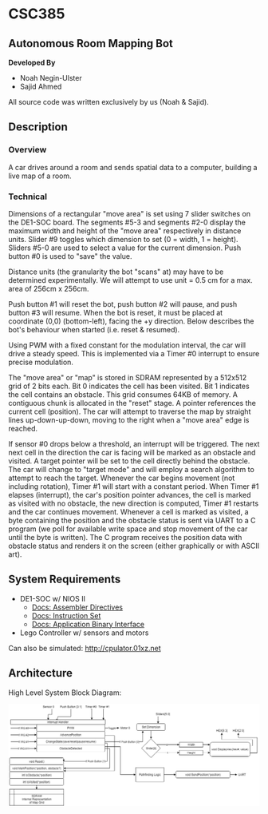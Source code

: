 # CSC385
## Autonomous Room Mapping Bot

__Developed By__

- Noah Negin-Ulster
- Sajid Ahmed

All source code was written exclusively by us (Noah & Sajid).

## Description

### Overview

A car drives around a room and sends spatial data to a computer, building a live map of a room.

### Technical

Dimensions of a rectangular "move area" is set using 7 slider switches on the DE1-SOC
board. The segments #5-3 and segments #2-0 display the maximum width and height of
the "move area" respectively in distance units. Slider #9 toggles which dimension to
set (0 = width, 1 = height). Sliders #5-0 are used to select a value for the current dimension.
Push button #0 is used to "save" the value.

Distance units (the granularity the bot "scans" at) may have to be determined
experimentally. We will attempt to use unit = 0.5 cm for a max. area of 256cm x 256cm.

Push button #1 will reset the bot, push button #2 will pause, and push button #3 will
resume. When the bot is reset, it must be placed at coordinate (0,0) (bottom-left), facing the
+y direction. Below describes the bot's behaviour when started (i.e. reset & resumed).

Using PWM with a fixed constant for the modulation interval, the car will drive a steady
speed. This is implemented via a Timer #0 interrupt to ensure precise modulation.

The "move area" or "map" is stored in SDRAM represented by a 512x512 grid of 2 bits
each. Bit 0 indicates the cell has been visited. Bit 1 indicates the cell contains an obstacle.
This grid consumes 64KB of memory. A contiguous chunk is allocated in the "reset" stage.
A pointer references the current cell (position). The car will attempt to traverse the map
by straight lines up-down-up-down, moving to the right when a "move area" edge is reached.

If sensor #0 drops below a threshold, an interrupt will be triggered. The next next cell in the
direction the car is facing will be marked as an obstacle and visited. A target pointer will be
set to the cell directly behind the obstacle. The car will change to "target mode" and will
employ a search algorithm to attempt to reach the target. Whenever the car begins
movement (not including rotation), Timer #1 will start with a constant period. When Timer #1
elapses (interrupt), the car's position pointer advances, the cell is marked as visited with no
obstacle, the new direction is computed, Timer #1 restarts and the car continues movement.
Whenever a cell is marked as visited, a byte containing the position and the obstacle status
is sent via UART to a C program (we poll for available write space and stop movement of
the car until the byte is written). The C program receives the position data with obstacle
status and renders it on the screen (either graphically or with ASCII art).

## System Requirements

- DE1-SOC w/ NIOS II
    - [Docs: Assembler Directives](https://sourceware.org/binutils/docs/as/Pseudo-Ops.html#Pseudo-Ops)
    - [Docs: Instruction Set](http://www-ug.eecg.toronto.edu/desl/manuals/n2cpu_nii51017.pdf)
    - [Docs: Application Binary Interface](https://www.altera.com/content/dam/altera-www/global/en_US/pdfs/literature/hb/nios2/n2cpu_nii51016.pdf)
- Lego Controller w/ sensors and motors

Can also be simulated: http://cpulator.01xz.net

## Architecture

High Level System Block Diagram:

![System Block Diagram](./images/System%20Block%20Diagram.png)